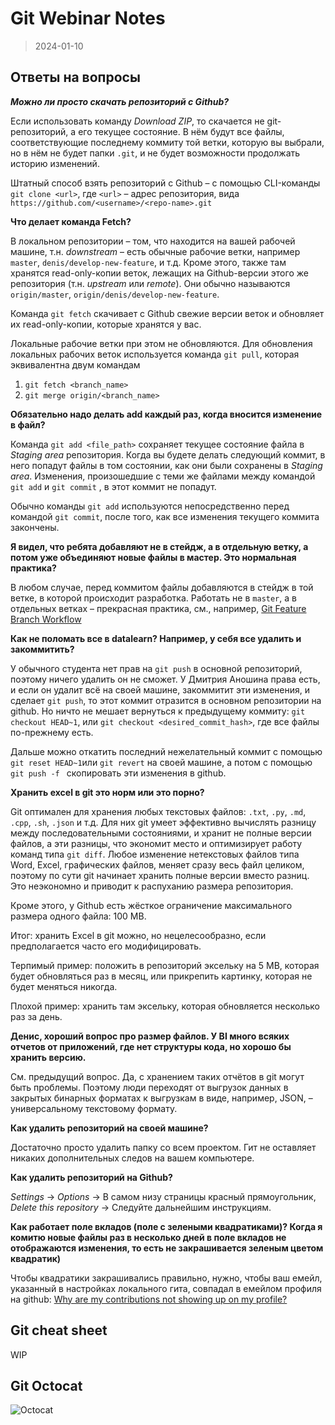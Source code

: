 # Git Webinar Notes

> 2024-01-10

## Ответы на вопросы
**_Можно ли просто скачать репозиторий с Github?_**

Если использовать команду _Download ZIP_, то скачается не git-репозиторий, а его текущее состояние. В нём будут все файлы, соответствующие последнему коммиту той ветки, которую вы выбрали, но в нём не будет папки `.git`, и не будет возможности продолжать историю изменений.

Штатный способ взять репозиторий с Github – с помощью CLI-команды `git clone <url>`, где `<url>` – адрес репозитория, вида `https://github.com/<username>/<repo-name>.git`

**Что делает команда Fetch?**

В локальном репозитории – том, что находится на вашей рабочей машине, т.н. *downstream* – есть обычные рабочие ветки, например `master`, `denis/develop-new-feature`, и т.д. Кроме этого, также там хранятся read-only-копии веток, лежащих на Github-версии этого же репозитория (т.н. *upstream* или *remote*). Они обычно называются `origin/master`, `origin/denis/develop-new-feature`. 

Команда `git fetch` скачивает с Github свежие версии веток и обновляет их read-only-копии, которые хранятся у вас.

Локальные рабочие ветки при этом не обновляются. Для обновления локальных рабочих веток используется команда `git pull`, которая эквивалентна двум командам

1. `git fetch <branch_name>`
2. `git merge origin/<branch_name>`

**Обязательно надо делать add каждый раз, когда вносится изменение в файл?**

Команда `git add <file_path>` сохраняет текущее состояние файла в *Staging area* репозитория. Когда вы будете делать следующий коммит, в него попадут файлы в том состоянии, как они были сохранены в *Staging area*. Изменения, произошедшие с теми же файлами между командой `git add` и `git commit` , в этот коммит не попадут.

Обычно команды `git add` используются  непосредственно перед командой `git commit`, после того, как все изменения текущего коммита закончены.

**Я видел, что ребята добавляют не в стейдж, а в отдельную ветку, а потом уже объединяют новые файлы в мастер. Это нормальная практика?**

В любом случае, перед коммитом файлы добавляются в стейдж в той ветке, в которой происходит разработка. Работать не в `master`, а в отдельных ветках – прекрасная практика, см., например, [Git Feature Branch Workflow](https://www.atlassian.com/git/tutorials/comparing-workflows/feature-branch-workflow)

**Как не поломать все в datalearn? Например, у себя все удалить и закоммитить?**

У обычного студента нет прав на `git push` в основной репозиторий, поэтому ничего удалить он не сможет. У Дмитрия Аношина права есть, и если он удалит всё на своей машине, закоммитит эти изменения, и сделает `git push`, то этот коммит отразится в основном репозитории на github. Но ничто не мешает вернуться к предыдущему коммиту: `git checkout HEAD~1`, или `git checkout <desired_commit_hash>`, где все файлы по-прежнему есть.

Дальше можно откатить последний нежелательный коммит с помощью `git reset HEAD~1`или `git revert` на своей машине, а потом с помощью `git push -f ` скопировать эти изменения в github.

**Хранить excel в git это норм или это порно?**

Git оптимален для хранения любых текстовых файлов: `.txt`, `.py`, `.md`, `.cpp`, `.sh`, `.json` и т.д. Для них git умеет эффективно вычислять разницу между последовательными состояниями, и хранит не полные версии файлов, а эти разницы, что экономит место и оптимизирует работу команд типа `git diff`. Любое изменение нетекстовых файлов типа Word, Excel, графических файлов, меняет сразу весь файл целиком, поэтому по сути git начинает хранить полные версии вместо разниц. Это неэкономно и приводит к распуханию размера репозитория. 

Кроме этого, у Github есть жёсткое ограничение максимального размера одного файла: 100 MB.

Итог: хранить Excel в git можно, но нецелесообразно, если предполагается часто его модифицировать. 

Терпимый пример: положить в репозиторий эксельку на 5 MB, которая будет обновляться раз в месяц, или прикрепить картинку, которая не будет меняться никогда.

Плохой пример: хранить там эксельку, которая обновляется несколько раз за день.

**Денис, хороший вопрос про размер файлов. У BI много всяких отчетов от приложений, где нет структуры кода, но хорошо бы хранить версию.**

См. предыдущий вопрос. Да, с хранением таких отчётов в git могут быть проблемы. Поэтому люди переходят от выгрузок данных в закрытых бинарных форматах к выгрузкам в виде, например, JSON, – универсальному текстовому формату. 

**Как удалить репозиторий на своей машине?**

Достаточно просто удалить папку со всем проектом. Гит не оставляет никаких дополнительных следов на вашем компьютере.

**Как удалить репозиторий на Github?**

_Settings_ -> _Options_ -> В самом низу страницы красный прямоугольник, *Delete this repository* -> Следуйте дальнейшим инструкциям.

**Как работает поле вкладов (поле с зелеными квадратиками)? Когда я комитю новые файлы раз в несколько дней в поле вкладов не отображаются изменения, то есть не закрашивается зеленым цветом квадратик)**

Чтобы квадратики закрашивались правильно, нужно, чтобы ваш емейл, указанный в настройках локального гита, совпадал в емейлом профиля на github: [Why are my contributions not showing up on my profile?](https://docs.github.com/en/github/setting-up-and-managing-your-github-profile/why-are-my-contributions-not-showing-up-on-my-profile#your-local-git-commit-email-isnt-connected-to-your-account)

## Git cheat sheet

WIP

## Git Octocat
![Octocat](https://github.githubassets.com/images/modules/logos_page/Octocat.png)
